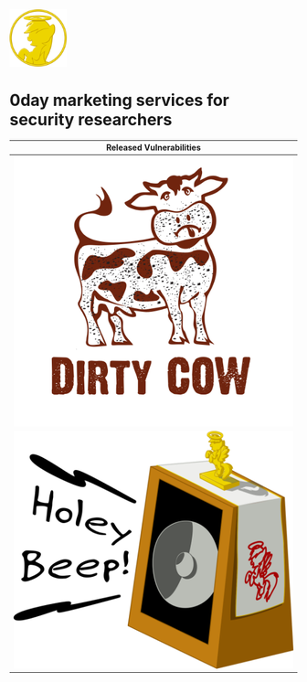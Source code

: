 <img src="favicon.png" width="100"> 

# 0day marketing services for security researchers

| Released Vulnerabilities  |
|---------------------------|
|[![DirtyCow](dirtycow.png)](https://dirtycow.ninja)|
|[![HoleyBleep](b71625.png)](https://holeybeep.ninja)|
